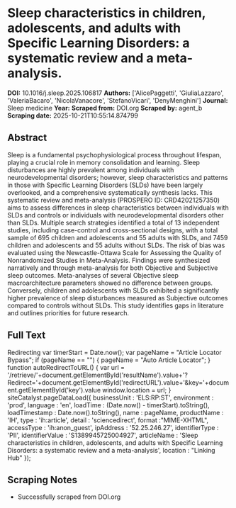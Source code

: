 # Sleep characteristics in children, adolescents, and adults with Specific Learning Disorders: a systematic review and a meta-analysis.

**DOI:** 10.1016/j.sleep.2025.106817
**Authors:** ['AlicePaggetti', 'GiuliaLazzaro', 'ValeriaBacaro', 'NicolaVanacore', 'StefanoVicari', 'DenyMenghini']
**Journal:** Sleep medicine
**Year:** 
**Scraped from:** DOI.org
**Scraped by:** agent_b
**Scraping date:** 2025-10-21T10:55:14.874799

## Abstract

Sleep is a fundamental psychophysiological process throughout lifespan, playing a crucial role in memory consolidation and learning. Sleep disturbances are highly prevalent among individuals with neurodevelopmental disorders; however, sleep characteristics and patterns in those with Specific Learning Disorders (SLDs) have been largely overlooked, and a comprehensive systematically synthesis lacks. This systematic review and meta-analysis (PROSPERO ID: CRD42021257350) aims to assess differences in sleep characteristics between individuals with SLDs and controls or individuals with neurodevelopmental disorders other than SLDs. Multiple search strategies identified a total of 13 independent studies, including case-control and cross-sectional designs, with a total sample of 695 children and adolescents and 55 adults with SLDs, and 7459 children and adolescents and 55 adults without SLDs. The risk of bias was evaluated using the Newcastle-Ottawa Scale for Assessing the Quality of Nonrandomized Studies in Meta-Analysis. Findings were synthesized narratively and through meta-analysis for both Objective and Subjective sleep outcomes. Meta-analyses of several Objective sleep macroarchitecture parameters showed no difference between groups. Conversely, children and adolescents with SLDs exhibited a significantly higher prevalence of sleep disturbances measured as Subjective outcomes compared to controls without SLDs. This study identifies gaps in literature and outlines priorities for future research.

## Full Text

Redirecting var timerStart = Date.now(); var pageName = "Article Locator Bypass"; if (pageName == "") { pageName = "Auto Article Locator"; } function autoRedirectToURL() { var url = '/retrieve/'+document.getElementById('resultName').value+'?Redirect='+document.getElementById('redirectURL').value+'&key='+document.getElementById('key').value window.location = url; } siteCatalyst.pageDataLoad({ businessUnit : 'ELS:RP:ST', environment : 'prod', language : 'en', loadTime : (Date.now() - timerStart).toString(), loadTimestamp : Date.now().toString(), name : pageName, productName : 'IH', type : 'ih:article', detail : 'sciencedirect', format :"MIME-XHTML", accessType : 'ih:anon_guest', ipAddress : '52.25.246.27', identifierType : 'PII', identifierValue : 'S1389945725004927', articleName : 'Sleep characteristics in children, adolescents, and adults with Specific Learning Disorders: a systematic review and a meta-analysis', location : "Linking Hub" });

## Scraping Notes

- Successfully scraped from DOI.org
